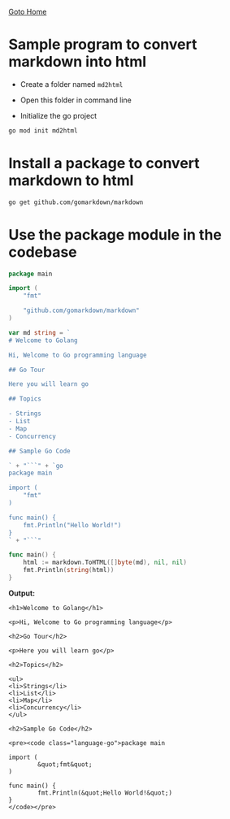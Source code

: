 [Goto Home](../README.md)

# Sample program to convert markdown into html

- Create a folder named `md2html`

- Open this folder in command line

- Initialize the go project

```sh
go mod init md2html
```

# Install a package to convert markdown to html

```sh
go get github.com/gomarkdown/markdown
```

# Use the package module in the codebase

```go
package main

import (
	"fmt"

	"github.com/gomarkdown/markdown"
)

var md string = `
# Welcome to Golang

Hi, Welcome to Go programming language

## Go Tour

Here you will learn go

## Topics

- Strings
- List
- Map
- Concurrency

## Sample Go Code

` + "```" + `go
package main

import (
	"fmt"
)

func main() {
	fmt.Println("Hello World!")
}
` + "```"

func main() {
	html := markdown.ToHTML([]byte(md), nil, nil)
	fmt.Println(string(html))
}
```

**Output:**

```
<h1>Welcome to Golang</h1>

<p>Hi, Welcome to Go programming language</p>

<h2>Go Tour</h2>

<p>Here you will learn go</p>

<h2>Topics</h2>

<ul>
<li>Strings</li>
<li>List</li>
<li>Map</li>
<li>Concurrency</li>
</ul>

<h2>Sample Go Code</h2>

<pre><code class="language-go">package main

import (
        &quot;fmt&quot;
)

func main() {
        fmt.Println(&quot;Hello World!&quot;)
}
</code></pre>
```

